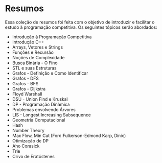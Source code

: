 # Resumos

Essa coleção de resumos foi feita com o objetivo de introduzir e facilitar o estudo à programação competitiva. Os seguintes tópicos serão abordados:

- Introdução à Programação Competitiva
- Introdução C++
- Arrays, Vetores e Strings
- Funções e Recursão
- Noções de Complexidade
- Busca Binária - O Fino
- STL e suas Estruturas
- Grafos - Definição e Como Identificar
- Grafos - DFS
- Grafos - BFS
- Grafos - Dijkstra
- Floyd Warshall
- DSU - Union Find e Kruskal
- DP - Programação Dinâmica
- Problemas envolvendo Árvores
- LIS - Longest Increasing Subsequence
- Geometria Computacional
- Hash
- Number Theory
- Max Flow, Min Cut (Ford Fulkerson-Edmond Karp, Dinic)
- Otimização de DP
- Aho Corasick
- Trie
- Crivo de Eratóstenes

